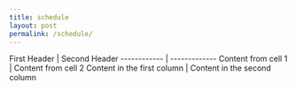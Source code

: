 ```yaml
---
title: schedule
layout: post
permalink: /schedule/
---
```


First Header | Second Header ------------ | ------------- 
Content from cell 1 | Content from cell 2 Content in the first column | Content in the second column
